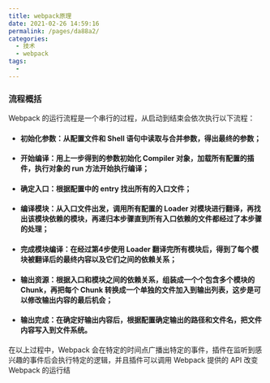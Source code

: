 ```yaml
---
title: webpack原理
date: 2021-02-26 14:59:16
permalink: /pages/da88a2/
categories:
  - 技术
  - webpack
tags:
  - 
---
```

### 流程概括

Webpack 的运行流程是一个串行的过程，从启动到结束会依次执行以下流程：

- #### 初始化参数：从配置文件和 Shell 语句中读取与合并参数，得出最终的参数；
- #### 开始编译：用上一步得到的参数初始化 Compiler 对象，加载所有配置的插件，执行对象的 run 方法开始执行编译；
- #### 确定入口：根据配置中的 entry 找出所有的入口文件；
- #### 编译模块：从入口文件出发，调用所有配置的 Loader 对模块进行翻译，再找出该模块依赖的模块，再递归本步骤直到所有入口依赖的文件都经过了本步骤的处理；
- #### 完成模块编译：在经过第4步使用 Loader 翻译完所有模块后，得到了每个模块被翻译后的最终内容以及它们之间的依赖关系；
- #### 输出资源：根据入口和模块之间的依赖关系，组装成一个个包含多个模块的 Chunk，再把每个 Chunk 转换成一个单独的文件加入到输出列表，这步是可以修改输出内容的最后机会；
- #### 输出完成：在确定好输出内容后，根据配置确定输出的路径和文件名，把文件内容写入到文件系统。


在以上过程中，Webpack 会在特定的时间点广播出特定的事件，插件在监听到感兴趣的事件后会执行特定的逻辑，并且插件可以调用 Webpack 提供的 API 改变 Webpack 的运行结
